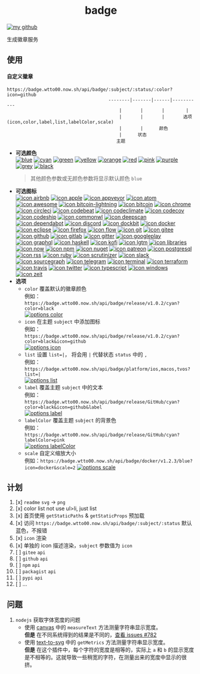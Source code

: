 <h1 align="center">badge</h1>

[![my github](https://github.com/wtto00/badge/blob/master/docs/images/GitHub.png?raw=true "my github")](https://github.com/wtto00/badge)

生成徽章服务

## 使用

#### 自定义徽章

```
https://badge.wtto00.now.sh/api/badge/:subject/:status/:color?icon=github
                                      --------|-------|------|-----------
                                          |       |       |        |
                                          |       |       |       选项(icon,color,label,list,labelColor,scale)
                                          |       |      颜色
                                          |      状态
                                         主题
```

- **可选颜色**  
  [![blue](https://github.com/wtto00/badge/blob/master/docs/images/colors/color-blue.png?raw=true "color blue")](https://badge.wtto00.now.sh/api/badge/color/blue/blue) [![cyan](https://github.com/wtto00/badge/blob/master/docs/images/colors/color-cyan.png?raw=true "color cyan")](https://badge.wtto00.now.sh/api/badge/color/cyan/cyan) [![green](https://github.com/wtto00/badge/blob/master/docs/images/colors/color-green.png?raw=true "color green")](https://badge.wtto00.now.sh/api/badge/color/green/green) [![yellow](https://github.com/wtto00/badge/blob/master/docs/images/colors/color-yellow.png?raw=true "color yellow")](https://badge.wtto00.now.sh/api/badge/color/yellow/yellow) [![orange](https://github.com/wtto00/badge/blob/master/docs/images/colors/color-orange.png?raw=true "color orange")](https://badge.wtto00.now.sh/api/badge/color/orange/orange) [![red](https://github.com/wtto00/badge/blob/master/docs/images/colors/color-red.png?raw=true "color red")](https://badge.wtto00.now.sh/api/badge/color/red/red) [![pink](https://github.com/wtto00/badge/blob/master/docs/images/colors/color-pink.png?raw=true "color pink")](https://badge.wtto00.now.sh/api/badge/color/pink/pink) [![purple](https://github.com/wtto00/badge/blob/master/docs/images/colors/color-purple.png?raw=true "color purple")](https://badge.wtto00.now.sh/api/badge/color/purple/purple) [![grey](https://github.com/wtto00/badge/blob/master/docs/images/colors/color-grey.png?raw=true "color grey")](https://badge.wtto00.now.sh/api/badge/color/grey/grey) [![black](https://github.com/wtto00/badge/blob/master/docs/images/colors/color-black.png?raw=true "color black")](https://badge.wtto00.now.sh/api/badge/color/black/black)
  > 其他颜色参数或无颜色参数将显示默认颜色 `blue`
- **可选图标**  
  [![icon airbnb](https://github.com/wtto00/badge/blob/master/docs/images/icons/airbnb.png?raw=true "icon airbnb")](https://badge.wtto00.now.sh/api/badge/icon/airbnb?icon=airbnb&label) [![icon apple](https://github.com/wtto00/badge/blob/master/docs/images/icons/apple.png?raw=true "icon apple")](https://badge.wtto00.now.sh/api/badge/icon/apple?icon=apple&label) [![icon appveyor](https://github.com/wtto00/badge/blob/master/docs/images/icons/appveyor.png?raw=true "icon appveyor")](https://badge.wtto00.now.sh/api/badge/icon/appveyor?icon=appveyor&label) [![icon atom](https://github.com/wtto00/badge/blob/master/docs/images/icons/atom.png?raw=true "icon atom")](https://badge.wtto00.now.sh/api/badge/icon/atom?icon=atom&label) [![icon awesome](https://github.com/wtto00/badge/blob/master/docs/images/icons/awesome.png?raw=true "icon awesome")](https://badge.wtto00.now.sh/api/badge/icon/awesome?icon=awesome&label) [![icon bitcoin-lightning](https://github.com/wtto00/badge/blob/master/docs/images/icons/bitcoin-lightning.png?raw=true "icon bitcoin-lightning")](https://badge.wtto00.now.sh/api/badge/icon/bitcoin-lightning?icon=bitcoin-lightning&label) [![icon bitcoin](https://github.com/wtto00/badge/blob/master/docs/images/icons/bitcoin.png?raw=true "icon bitcoin")](https://badge.wtto00.now.sh/api/badge/icon/bitcoin?icon=bitcoin&label) [![icon chrome](https://github.com/wtto00/badge/blob/master/docs/images/icons/chrome.png?raw=true "icon chrome")](https://badge.wtto00.now.sh/api/badge/icon/chrome?icon=chrome&label) [![icon circleci](https://github.com/wtto00/badge/blob/master/docs/images/icons/circleci.png?raw=true "icon circleci")](https://badge.wtto00.now.sh/api/badge/icon/circleci?icon=circleci&label) [![icon codebeat](https://github.com/wtto00/badge/blob/master/docs/images/icons/codebeat.png?raw=true "icon codebeat")](https://badge.wtto00.now.sh/api/badge/icon/codebeat?icon=codebeat&label) [![icon codeclimate](https://github.com/wtto00/badge/blob/master/docs/images/icons/codeclimate.png?raw=true "icon codeclimate")](https://badge.wtto00.now.sh/api/badge/icon/codeclimate?icon=codeclimate&label) [![icon codecov](https://github.com/wtto00/badge/blob/master/docs/images/icons/codecov.png?raw=true "icon codecov")](https://badge.wtto00.now.sh/api/badge/icon/codecov?icon=codecov&label) [![icon codeship](https://github.com/wtto00/badge/blob/master/docs/images/icons/codeship.png?raw=true "icon codeship")](https://badge.wtto00.now.sh/api/badge/icon/codeship?icon=codeship&label) [![icon commonwl](https://github.com/wtto00/badge/blob/master/docs/images/icons/commonwl.png?raw=true "icon commonwl")](https://badge.wtto00.now.sh/api/badge/icon/commonwl?icon=commonwl&label) [![icon deepscan](https://github.com/wtto00/badge/blob/master/docs/images/icons/deepscan.png?raw=true "icon deepscan")](https://badge.wtto00.now.sh/api/badge/icon/deepscan?icon=deepscan&label) [![icon dependabot](https://github.com/wtto00/badge/blob/master/docs/images/icons/dependabot.png?raw=true "icon dependabot")](https://badge.wtto00.now.sh/api/badge/icon/dependabot?icon=dependabot&label) [![icon discord](https://github.com/wtto00/badge/blob/master/docs/images/icons/discord.png?raw=true "icon discord")](https://badge.wtto00.now.sh/api/badge/icon/discord?icon=discord&label) [![icon dockbit](https://github.com/wtto00/badge/blob/master/docs/images/icons/dockbit.png?raw=true "icon dockbit")](https://badge.wtto00.now.sh/api/badge/icon/dockbit?icon=dockbit&label) [![icon docker](https://github.com/wtto00/badge/blob/master/docs/images/icons/docker.png?raw=true "icon docker")](https://badge.wtto00.now.sh/api/badge/icon/docker?icon=docker&label) [![icon eclipse](https://github.com/wtto00/badge/blob/master/docs/images/icons/eclipse.png?raw=true "icon eclipse")](https://badge.wtto00.now.sh/api/badge/icon/eclipse?icon=eclipse&label) [![icon firefox](https://github.com/wtto00/badge/blob/master/docs/images/icons/firefox.png?raw=true "icon firefox")](https://badge.wtto00.now.sh/api/badge/icon/firefox?icon=firefox&label) [![icon flow](https://github.com/wtto00/badge/blob/master/docs/images/icons/flow.png?raw=true "icon flow")](https://badge.wtto00.now.sh/api/badge/icon/flow?icon=flow&label) [![icon git](https://github.com/wtto00/badge/blob/master/docs/images/icons/git.png?raw=true "icon git")](https://badge.wtto00.now.sh/api/badge/icon/git?icon=git&label) [![icon gitee](https://github.com/wtto00/badge/blob/master/docs/images/icons/gitee.png?raw=true "icon gitee")](https://badge.wtto00.now.sh/api/badge/icon/gitee?icon=gitee&label) [![icon github](https://github.com/wtto00/badge/blob/master/docs/images/icons/github.png?raw=true "icon github")](https://badge.wtto00.now.sh/api/badge/icon/github?icon=github&label) [![icon gitlab](https://github.com/wtto00/badge/blob/master/docs/images/icons/gitlab.png?raw=true "icon gitlab")](https://badge.wtto00.now.sh/api/badge/icon/gitlab?icon=gitlab&label) [![icon gitter](https://github.com/wtto00/badge/blob/master/docs/images/icons/gitter.png?raw=true "icon gitter")](https://badge.wtto00.now.sh/api/badge/icon/gitter?icon=gitter&label) [![icon googleplay](https://github.com/wtto00/badge/blob/master/docs/images/icons/googleplay.png?raw=true "icon googleplay")](https://badge.wtto00.now.sh/api/badge/icon/googleplay?icon=googleplay&label) [![icon graphql](https://github.com/wtto00/badge/blob/master/docs/images/icons/graphql.png?raw=true "icon graphql")](https://badge.wtto00.now.sh/api/badge/icon/graphql?icon=graphql&label) [![icon haskell](https://github.com/wtto00/badge/blob/master/docs/images/icons/haskell.png?raw=true "icon haskell")](https://badge.wtto00.now.sh/api/badge/icon/haskell?icon=haskell&label) [![icon kofi](https://github.com/wtto00/badge/blob/master/docs/images/icons/kofi.png?raw=true "icon kofi")](https://badge.wtto00.now.sh/api/badge/icon/kofi?icon=kofi&label) [![icon lgtm](https://github.com/wtto00/badge/blob/master/docs/images/icons/lgtm.png?raw=true "icon lgtm")](https://badge.wtto00.now.sh/api/badge/icon/lgtm?icon=lgtm&label) [![icon libraries](https://github.com/wtto00/badge/blob/master/docs/images/icons/libraries.png?raw=true "icon libraries")](https://badge.wtto00.now.sh/api/badge/icon/libraries?icon=libraries&label) [![icon now](https://github.com/wtto00/badge/blob/master/docs/images/icons/now.png?raw=true "icon now")](https://badge.wtto00.now.sh/api/badge/icon/now?icon=now&label) [![icon npm](https://github.com/wtto00/badge/blob/master/docs/images/icons/npm.png?raw=true "icon npm")](https://badge.wtto00.now.sh/api/badge/icon/npm?icon=npm&label) [![icon nuget](https://github.com/wtto00/badge/blob/master/docs/images/icons/nuget.png?raw=true "icon nuget")](https://badge.wtto00.now.sh/api/badge/icon/nuget?icon=nuget&label) [![icon patreon](https://github.com/wtto00/badge/blob/master/docs/images/icons/patreon.png?raw=true "icon patreon")](https://badge.wtto00.now.sh/api/badge/icon/patreon?icon=patreon&label) [![icon postgresql](https://github.com/wtto00/badge/blob/master/docs/images/icons/postgresql.png?raw=true "icon postgresql")](https://badge.wtto00.now.sh/api/badge/icon/postgresql?icon=postgresql&label) [![icon rss](https://github.com/wtto00/badge/blob/master/docs/images/icons/rss.png?raw=true "icon rss")](https://badge.wtto00.now.sh/api/badge/icon/rss?icon=rss&label) [![icon ruby](https://github.com/wtto00/badge/blob/master/docs/images/icons/ruby.png?raw=true "icon ruby")](https://badge.wtto00.now.sh/api/badge/icon/ruby?icon=ruby&label) [![icon scrutinizer](https://github.com/wtto00/badge/blob/master/docs/images/icons/scrutinizer.png?raw=true "icon scrutinizer")](https://badge.wtto00.now.sh/api/badge/icon/scrutinizer?icon=scrutinizer&label) [![icon slack](https://github.com/wtto00/badge/blob/master/docs/images/icons/slack.png?raw=true "icon slack")](https://badge.wtto00.now.sh/api/badge/icon/slack?icon=slack&label) [![icon sourcegraph](https://github.com/wtto00/badge/blob/master/docs/images/icons/sourcegraph.png?raw=true "icon sourcegraph")](https://badge.wtto00.now.sh/api/badge/icon/sourcegraph?icon=sourcegraph&label) [![icon telegram](https://github.com/wtto00/badge/blob/master/docs/images/icons/telegram.png?raw=true "icon telegram")](https://badge.wtto00.now.sh/api/badge/icon/telegram?icon=telegram&label) [![icon terminal](https://github.com/wtto00/badge/blob/master/docs/images/icons/terminal.png?raw=true "icon terminal")](https://badge.wtto00.now.sh/api/badge/icon/terminal?icon=terminal&label) [![icon terraform](https://github.com/wtto00/badge/blob/master/docs/images/icons/terraform.png?raw=true "icon terraform")](https://badge.wtto00.now.sh/api/badge/icon/terraform?icon=terraform&label) [![icon travis](https://github.com/wtto00/badge/blob/master/docs/images/icons/travis.png?raw=true "icon travis")](https://badge.wtto00.now.sh/api/badge/icon/travis?icon=travis&label) [![icon twitter](https://github.com/wtto00/badge/blob/master/docs/images/icons/twitter.png?raw=true "icon twitter")](https://badge.wtto00.now.sh/api/badge/icon/twitter?icon=twitter&label) [![icon typescript](https://github.com/wtto00/badge/blob/master/docs/images/icons/typescript.png?raw=true "icon typescript")](https://badge.wtto00.now.sh/api/badge/icon/typescript?icon=typescript&label) [![icon windows](https://github.com/wtto00/badge/blob/master/docs/images/icons/windows.png?raw=true "icon windows")](https://badge.wtto00.now.sh/api/badge/icon/windows?icon=windows&label) [![icon zeit](https://github.com/wtto00/badge/blob/master/docs/images/icons/zeit.png?raw=true "icon zeit")](https://badge.wtto00.now.sh/api/badge/icon/zeit?icon=zeit&label)
- **选项**
  - `color` 覆盖默认的徽章颜色  
    例如：`https://badge.wtto00.now.sh/api/badge/release/v1.0.2/cyan?color=black`  
    [![options color](https://github.com/wtto00/badge/blob/master/docs/images/options/options-color.png?raw=true "options color")](https://badge.wtto00.now.sh/api/badge/release/v1.0.2/cyan?color=black)
  - `icon` 在主题 `subject` 中添加图标  
    例如：`https://badge.wtto00.now.sh/api/badge/release/v1.0.2/cyan?color=black&icon=github`  
    [![options icon](https://github.com/wtto00/badge/blob/master/docs/images/options/options-icon.png?raw=true "options icon")](https://badge.wtto00.now.sh/api/badge/release/v1.0.2/cyan?color=black&icon=github)
  - `list` 设置 `list=|`， 将会用 `|` 代替状态 `status` 中的 `,`  
    例如：`https://badge.wtto00.now.sh/api/badge/platform/ios,macos,tvos?list=|`  
    [![options list](https://github.com/wtto00/badge/blob/master/docs/images/options/options-list.png?raw=true "options label")](https://badge.wtto00.now.sh/api/badge/platform/ios,macos,tvos?list=|)
  - `label` 覆盖主题 `subject` 中的文本  
    例如：`https://badge.wtto00.now.sh/api/badge/release/GitHub/cyan?color=black&icon=github&label`  
    [![options label](https://github.com/wtto00/badge/blob/master/docs/images/options/options-label.png?raw=true "options label")](https://badge.wtto00.now.sh/api/badge/icon/GitHub/black?icon=github&label)
  - `labelColor` 覆盖主题 `subject` 的背景色  
    例如：`https://badge.wtto00.now.sh/api/badge/release/GitHub/cyan?labelColor=pink`  
    [![options labelColor](https://github.com/wtto00/badge/blob/master/docs/images/options/options-labelColor.png?raw=true "options labelColor")](https://badge.wtto00.now.sh/api/badge/release/GitHub/cyan?labelColor=pink)
  - `scale` 自定义缩放大小  
    例如：`https://badge.wtto00.now.sh/api/badge/docker/v1.2.3/blue?icon=docker&scale=2`
    [![options scale](https://github.com/wtto00/badge/blob/master/docs/images/options/options-scale.png?raw=true "options scale")](https://badge.wtto00.now.sh/api/badge/docker/v1.2.3/blue?icon=docker&scale=2)

## 计划

1. [x] `readme` `svg` → `png`
1. [x] color list not use ul>li, just list
1. [x] 首页使用 `getStaticPaths` & `getStaticProps` 预加载
1. [x] 访问 `https://badge.wtto00.now.sh/api/badge/:subject/:status` 默认蓝色，不报错
1. [x] `icon` 渲染
1. [x] 单独的 icon 描述渲染，`subject` 参数值为 `icon`
1. [ ] `gitee` `api`
1. [ ] `github` `api`
1. [ ] `npm` `api`
1. [ ] `packagist` `api`
1. [ ] `pypi` `api`
1. [ ] ...

## 问题

1. `nodejs` 获取字体宽度的问题
   - 使用 [canvas](https://www.npmjs.com/package/canvas#quick-example) 中的 `measureText` 方法测量字符串显示宽度。  
     **但是** 在不同系统得到的结果是不同的，[查看 issues #782](https://github.com/Automattic/node-canvas/issues/782)
   - 使用 [text-to-svg](https://www.npmjs.com/package/text-to-svg#texttosvggetmetricstext-option--) 中的 `getMetrics` 方法测量字符串显示宽度。  
     **但是** 在这个插件中，每个字符的宽度是相等的，实际上 `a` 和 `b` 的显示宽度是不相等的。这就导致一些稍宽的字符，在测量出来的宽度中显示的很挤。
